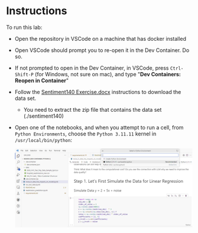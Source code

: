 # Instructions

To run this lab:

- Open the repository in VSCode on a machine that has docker installed
- Open VSCode should prompt you to re-open it in the Dev Container.  Do so.
- If not prompted to open in the Dev Container, in VSCode, press `Ctrl-Shift-P` (for Windows, not sure on mac), and type "**Dev Containers: Reopen in Container**"
- Follow the [Sentiment140 Exercise.docx](./Sentiment140%20Exercise.docx) instructions to download the data set.
  - You need to extract the zip file that contains the data set (./sentiment140)
- Open one of the notebooks, and when you attempt to run a cell, from `Python Environments`, choose the `Python 3.11.11` kernel in `/usr/local/bin/python`:

  ![Python Environment Selection](./images/PythonEnvironmentSelection.png)
